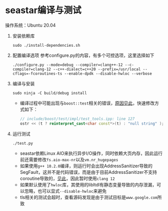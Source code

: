 # seastar编译与测试

操作系统：Ubuntu 20.04

1. 安装依赖库

    ```shell
    sudo ./install-dependencies.sh
    ```

2. 配置编译选项
   参考configure.py的内容，有多个可控选项，这里选择如下

    ```shell
    ./configure.py --mode=debug --compiler=clang++-12 --c-compiler=clang-12 --c++-dialect=c++20 --prefix=/usr/local --cflags=-fcoroutines-ts --enable-dpdk --disable-hwloc --verbose
    ```

3. 编译与安装

    ```shell
    sudo ninja -C build/debug install
    ```

   - 编译过程中可能出现与`boost::test`相关的错误，[原因见此](https://github.com/boostorg/test/pull/252)，快速修改方式如下：

        ```c++
        // include/boost/test/impl/test_tools.ipp: line 127
        ostr << (t ? reinterpret_cast<char const*>(t) : "null string" );
        ```

4. 运行测试

    ```shell
    ./test.py
    ```

   - seastar依赖Linux AIO来执行异步I/O操作，同时依赖大页内存，因此运行前还需要修改`fs.aio-max-nr`以及`vm.nr_hugepages`
   - 如果使用`g++ 10.2.0`编译，则运行时会出现AddressSanitizer导致的SegFault，这并不是代码错误，而是由于目前AddressSanitizer不支持coroutine导致的，[见此](https://gcc.gnu.org/bugzilla/show_bug.cgi?id=95137)，因此暂时使用`clang 12`
   - 如果默认使用了`hwloc`库，其使用的libltdl有静态变量导致的内存泄漏，可以忽略，也可以显式`--disable-hwloc`来避免
   - tls相关的测试会超时，查看源码发现是由于测试目标是`www.google.com`所致
